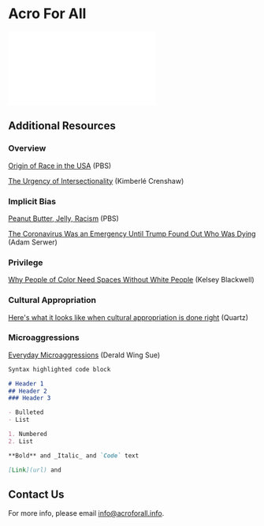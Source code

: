 # Acro For All

![Poster](src=poster-20220218-color.pdf)


## Additional Resources


### Overview
[Origin of Race in the USA](https://www.youtube.com/watch?v=CVxAlmAPHec") (PBS)

[The Urgency of Intersectionality](https://www.ted.com/talks/kimberle_crenshaw_the_urgency_of_intersectionality?language=en) (Kimberlé Crenshaw)

### Implicit Bias
[Peanut Butter, Jelly, Racism](https://www.pbs.org/video/pov-implicit-bias-peanut-butter-jelly-and-racism/") (PBS)

[The Coronavirus Was an Emergency Until Trump Found Out Who Was Dying](https://www.theatlantic.com/ideas/archive/2020/05/americas-racial-contract-showing/611389/) (Adam Serwer)

### Privilege
[Why People of Color Need Spaces Without White People](https://arrow-journal.org/why-people-of-color-need-spaces-without-white-people/) (Kelsey Blackwell)

### Cultural Appropriation
[Here's what it looks like when cultural appropriation is done right](https://www.youtube.com/watch?v=cEz8-oywKUk)  (Quartz)

### Microaggressions
[Everyday Microaggressions](https://www.psychologytoday.com/us/blog/microaggressions-in-everyday-life/201010/racial-microaggressions-in-everyday-life) (Derald Wing Sue)



```markdown
Syntax highlighted code block

# Header 1
## Header 2
### Header 3

- Bulleted
- List

1. Numbered
2. List

**Bold** and _Italic_ and `Code` text

[Link](url) and 
```

## Contact Us

For more info, please email <info@acroforall.info>.
